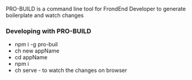 
PRO-BUILD is a command line tool for FrondEnd Developer to generate boilerplate and watch changes


### Developing with PRO-BUILD ###

* npm i -g pro-buil
* ch new appName
* cd appName
* npm i
* ch serve - to watch the changes on browser


